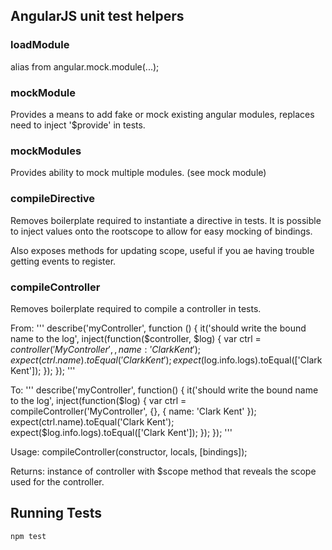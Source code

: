 ## AngularJS unit test helpers

### loadModule

alias from angular.mock.module(...);

### mockModule

Provides a means to add fake or mock existing angular modules, replaces need to inject '$provide' in tests. 

### mockModules

Provides ability to mock multiple modules. (see mock module)

### compileDirective

Removes boilerplate required to instantiate a directive in tests. It is possible to inject values onto the rootscope to allow for easy mocking of bindings.

Also exposes methods for updating scope, useful if you ae having trouble getting events to register.

### compileController

Removes boilerplate required to compile a controller in tests.

From:
'''
describe('myController', function () {
  it('should write the bound name to the log', inject(function($controller, $log) {
    var ctrl = $controller('MyController', {}, { name: 'Clark Kent' });
    expect(ctrl.name).toEqual('Clark Kent');
    expect($log.info.logs).toEqual(['Clark Kent']);
  });
});
'''

To:
'''
describe('myController', function() {
  it('should write the bound name to the log', inject(function($log) {
    var ctrl = compileController('MyController', {}, { name: 'Clark Kent' });
    expect(ctrl.name).toEqual('Clark Kent');
    expect($log.info.logs).toEqual(['Clark Kent']);
  });
});
'''

Usage:
    compileController(constructor, locals, [bindings]);
    
Returns:
    instance of controller with $scope method that reveals the scope used for the controller.


## Running Tests

    npm test